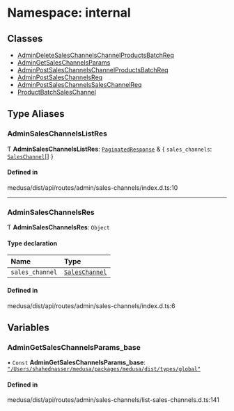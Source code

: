 # Namespace: internal

## Classes

- [AdminDeleteSalesChannelsChannelProductsBatchReq](../classes/internal-22.AdminDeleteSalesChannelsChannelProductsBatchReq.md)
- [AdminGetSalesChannelsParams](../classes/internal-22.AdminGetSalesChannelsParams.md)
- [AdminPostSalesChannelsChannelProductsBatchReq](../classes/internal-22.AdminPostSalesChannelsChannelProductsBatchReq.md)
- [AdminPostSalesChannelsReq](../classes/internal-22.AdminPostSalesChannelsReq.md)
- [AdminPostSalesChannelsSalesChannelReq](../classes/internal-22.AdminPostSalesChannelsSalesChannelReq.md)
- [ProductBatchSalesChannel](../classes/internal-22.ProductBatchSalesChannel.md)

## Type Aliases

### AdminSalesChannelsListRes

Ƭ **AdminSalesChannelsListRes**: [`PaginatedResponse`](internal-2.md#paginatedresponse) & { `sales_channels`: [`SalesChannel`](../classes/internal.SalesChannel.md)[]  }

#### Defined in

medusa/dist/api/routes/admin/sales-channels/index.d.ts:10

___

### AdminSalesChannelsRes

Ƭ **AdminSalesChannelsRes**: `Object`

#### Type declaration

| Name | Type |
| :------ | :------ |
| `sales_channel` | [`SalesChannel`](../classes/internal.SalesChannel.md) |

#### Defined in

medusa/dist/api/routes/admin/sales-channels/index.d.ts:6

## Variables

### AdminGetSalesChannelsParams\_base

• `Const` **AdminGetSalesChannelsParams\_base**: [`"/Users/shahednasser/medusa/packages/medusa/dist/types/global"`](internal-15.__Users_shahednasser_medusa_packages_medusa_dist_types_global_.md)

#### Defined in

medusa/dist/api/routes/admin/sales-channels/list-sales-channels.d.ts:141

